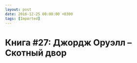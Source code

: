 ```yaml
---
layout: post
date: 2016-12-25 00:00:00 +0300
tags: [Imported]
---
```

# Книга #27: Джордж Оруэлл – Скотный двор

